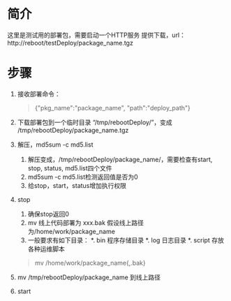 # 简介
这里是测试用的部署包，需要启动一个HTTP服务
提供下载，url： http://reboot/testDeploy/package_name.tgz

# 步骤

1. 接收部署命令：
    > {"pkg_name":"package_name", "path":"deploy_path"}

1. 下载部署包到一个临时目录 “/tmp/rebootDeploy/”，变成
/tmp/rebootDeploy/package_name.tgz
    
1. 解压，md5sum -c md5.list
    1. 解压变成，/tmp/rebootDeploy/package_name/，需要检查有start, stop, status, md5.list四个文件
    1. md5sum -c md5.list检测返回值是否为0
    1. 给stop，start，status增加执行权限

1. stop  
    1. 确保stop返回0
    1. mv 线上代码部署为 xxx.bak
        假设线上路径为/home/work/package_name
    1. 一般要求有如下目录：
        *. bin 程序存储目录
        *. log 日志目录
        *. script 存放各种运维脚本

    > mv /home/work/package_name{,.bak}

1. mv /tmp/rebootDeploy/package_name 到线上路径

1. start
